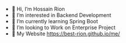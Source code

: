 - 👋 Hi, I’m Hossain Rion
- 👀 I’m interested in Backend Development
- 🌱 I’m currently learning Spring Boot
- 💞️ I’m looking to Work on Enterprise Project
- 🔗 My Website https://best-rion.github.io/me/

<!---
best-rion/best-rion is a ✨ special ✨ repository because its `README.md` (this file) appears on your GitHub profile.
You can click the Preview link to take a look at your changes.
--->
